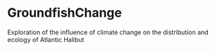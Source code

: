 # GroundfishChange
Exploration of the influence of climate change on the distribution and ecology of Atlantic Halibut
